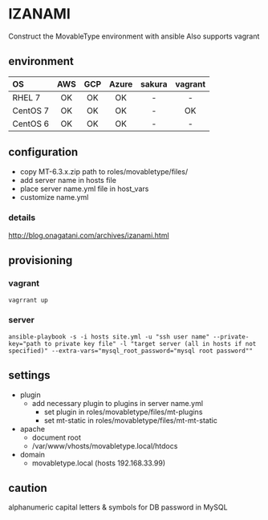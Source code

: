 # IZANAMI

Construct the MovableType environment with ansible
Also supports vagrant

## environment

| OS | AWS | GCP | Azure | sakura | vagrant |
|:---------|:----:|:----:|:----:|:----:|:----:|
| RHEL 7 | OK | OK | OK | - | - | - |
| CentOS 7 | OK | OK | OK | - | OK |
| CentOS 6 | OK | OK | OK | - | - |

## configuration

- copy MT-6.3.x.zip path to roles/movabletype/files/
- add server name in hosts file
- place server name.yml file in host_vars
- customize name.yml

### details

http://blog.onagatani.com/archives/izanami.html

## provisioning

### vagrant

`vagrrant up`

### server
`ansible-playbook -s -i hosts site.yml -u "ssh user name" --private-key="path to private key file" -l "target server (all in hosts if not specified)" --extra-vars="mysql_root_password="mysql root password""`

## settings

- plugin
    - add necessary plugin to plugins in server name.yml
        - set plugin in roles/movabletype/files/mt-plugins
        - set mt-static in roles/movabletype/files/mt-mt-static
- apache
    - document root  
    - /var/www/vhosts/movabletype.local/htdocs
- domain
    - movabletype.local (hosts 192.168.33.99)

## caution

alphanumeric capital letters & symbols for DB password in MySQL
